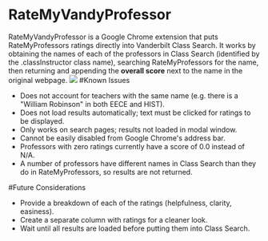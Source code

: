 # RateMyVandyProfessor
RateMyVandyProfessor is a Google Chrome extension that puts RateMyProfessors ratings directly into Vanderbilt Class Search. It works by obtaining the names of each of the professors in Class Search (identified by the .classInstructor class name), searching RateMyProfessors for the name, then returning and appending the <strong>overall score</strong> next to the name in the original webpage.
<img src="http://i.imgur.com/ZcAiofW.png">
#Known Issues
<ul>
  <li>Does not account for teachers with the same name (e.g. there is a "William Robinson" in both EECE and HIST).</li>
  <li>Does not load results automatically; text must be clicked for ratings to be displayed.</li>
  <li>Only works on search pages; results not loaded in modal window.</li>
  <li>Cannot be easily disabled from Google Chrome's address bar.</li>
  <li>Professors with zero ratings currently have a score of 0.0 instead of N/A.</li>
  <li>A number of professors have different names in Class Search than they do in RateMyProfessors, so results are not returned.</li>
</ul>
#Future Considerations
<ul>
  <li>Provide a breakdown of each of the ratings (helpfulness, clarity, easiness).</li>
  <li>Create a separate column with ratings for a cleaner look.</li>
  <li>Wait until all results are loaded before putting them into Class Search.</li>
</ul>

